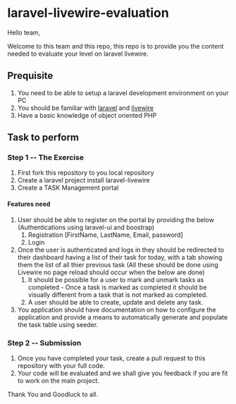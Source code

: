 # laravel-livewire-evaluation
Hello team,

Welcome to this team and this repo, this repo is to provide you the content needed to evaluate your level on laravel livewire. 

## Prequisite
1. You need to be able to setup a laravel development environment on your PC
2. You should be familiar with [laravel](https://laravel.com/documentation) and [livewire](https://laravel-livewire.com/docs/2.x/quickstart#install-livewire)
3. Have a basic knowledge of object oriented PHP

## Task to perform 
### Step 1 -- The Exercise
1. First fork this repository to you local repository
2. Create a laravel project install laravel-livewire
3. Create a TASK Management portal 

 #### Features need
 1. User should be able to register on the portal by providing the below (Authentications using laravel-ui and boostrap)
    1. Registration [FirstName, LastName, Email, password]
    2. Login 
 2. Once the user is authenticated and logs in they should be redirected to their dashboard having a list of their task for today, with a tab showing them the list of all thier previous task (All these should be done using Livewire no page reload should occur when the below are done)
    1. It should be possible for a user to mark and unmark tasks as completed - Once a task is marked as completed it should be visually different from a task that is not marked as completed. 
    2. A user should be able to create, update and delete any task. 
  3. You application should have documentation on how to configure the application and provide a means to automatically generate and populate the task table using seeder. 
  
 ### Step 2 -- Submission
 1. Once you have completed your task, create a pull request to this repository with your full code. 
 2. Your code will be evaluated and we shall give you feedback if you are fit to work on the main project.
 
 Thank You and Goodluck to all.
